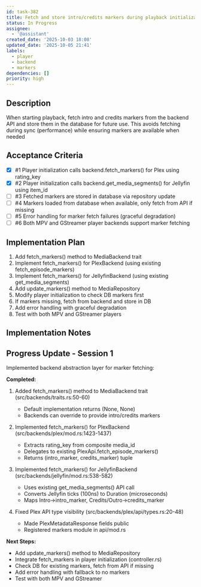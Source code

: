 ```yaml
---
id: task-382
title: Fetch and store intro/credits markers during playback initialization
status: In Progress
assignee:
  - '@assistant'
created_date: '2025-10-03 18:08'
updated_date: '2025-10-05 21:41'
labels:
  - player
  - backend
  - markers
dependencies: []
priority: high
---
```


## Description

<!-- SECTION:DESCRIPTION:BEGIN -->
When starting playback, fetch intro and credits markers from the backend API and store them in the database for future use. This avoids fetching during sync (performance) while ensuring markers are available when needed
<!-- SECTION:DESCRIPTION:END -->

## Acceptance Criteria
<!-- AC:BEGIN -->
- [x] #1 Player initialization calls backend.fetch_markers() for Plex using rating_key
- [x] #2 Player initialization calls backend.get_media_segments() for Jellyfin using item_id
- [ ] #3 Fetched markers are stored in database via repository update
- [ ] #4 Markers loaded from database when available, only fetch from API if missing
- [ ] #5 Error handling for marker fetch failures (graceful degradation)
- [ ] #6 Both MPV and GStreamer player backends support marker fetching
<!-- AC:END -->

## Implementation Plan

<!-- SECTION:PLAN:BEGIN -->
1. Add fetch_markers() method to MediaBackend trait
2. Implement fetch_markers() for PlexBackend (using existing fetch_episode_markers)
3. Implement fetch_markers() for JellyfinBackend (using existing get_media_segments)
4. Add update_markers() method to MediaRepository
5. Modify player initialization to check DB markers first
6. If markers missing, fetch from backend and store in DB
7. Add error handling with graceful degradation
8. Test with both MPV and GStreamer players
<!-- SECTION:PLAN:END -->

## Implementation Notes

<!-- SECTION:NOTES:BEGIN -->
## Progress Update - Session 1

Implemented backend abstraction layer for marker fetching:

**Completed:**
1. Added fetch_markers() method to MediaBackend trait (src/backends/traits.rs:50-60)
   - Default implementation returns (None, None)
   - Backends can override to provide intro/credits markers

2. Implemented fetch_markers() for PlexBackend (src/backends/plex/mod.rs:1423-1437)
   - Extracts rating_key from composite media_id
   - Delegates to existing PlexApi.fetch_episode_markers()
   - Returns (intro_marker, credits_marker) tuple

3. Implemented fetch_markers() for JellyfinBackend (src/backends/jellyfin/mod.rs:538-582)
   - Uses existing get_media_segments() API call
   - Converts Jellyfin ticks (100ns) to Duration (microseconds)  
   - Maps Intro→intro_marker, Credits/Outro→credits_marker

4. Fixed Plex API type visibility (src/backends/plex/api/types.rs:20-48)
   - Made PlexMetadataResponse fields public
   - Registered markers module in api/mod.rs

**Next Steps:**
- Add update_markers() method to MediaRepository
- Integrate fetch_markers in player initialization (controller.rs)
- Check DB for existing markers, fetch from API if missing
- Add error handling with fallback to no markers
- Test with both MPV and GStreamer
<!-- SECTION:NOTES:END -->
